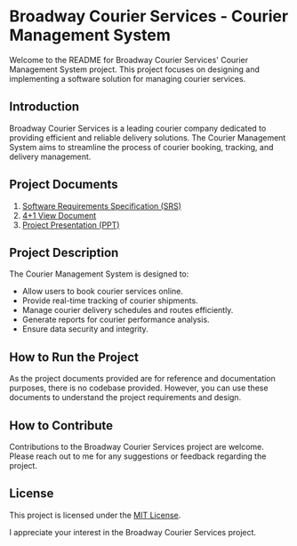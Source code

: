 # Broadway Courier Services - Courier Management System

Welcome to the README for Broadway Courier Services' Courier Management System project. This project focuses on designing and implementing a software solution for managing courier services.

## Introduction
Broadway Courier Services is a leading courier company dedicated to providing efficient and reliable delivery solutions. The Courier Management System aims to streamline the process of courier booking, tracking, and delivery management.

## Project Documents
1. [Software Requirements Specification (SRS)](https://github.com/mihirpatel20-mp/Software-Architecture-And-Design-Broadway-Courier-Services--Courier-Management-System-/blob/main/Courier%20Management%20System.docx)
2. [4+1 View Document](https://github.com/mihirpatel20-mp/Software-Architecture-And-Design-Broadway-Courier-Services--Courier-Management-System-/blob/main/4%2B1View.pdf)
3. [Project Presentation (PPT)](https://github.com/mihirpatel20-mp/Software-Architecture-And-Design-Broadway-Courier-Services--Courier-Management-System-/blob/main/Courier%20Management%20System%20PPT.pptx)

## Project Description
The Courier Management System is designed to:
- Allow users to book courier services online.
- Provide real-time tracking of courier shipments.
- Manage courier delivery schedules and routes efficiently.
- Generate reports for courier performance analysis.
- Ensure data security and integrity.

## How to Run the Project
As the project documents provided are for reference and documentation purposes, there is no codebase provided. However, you can use these documents to understand the project requirements and design.

## How to Contribute
Contributions to the Broadway Courier Services project are welcome. Please reach out to me for any suggestions or feedback regarding the project.

## License
This project is licensed under the [MIT License](LICENSE).

I appreciate your interest in the Broadway Courier Services project.
